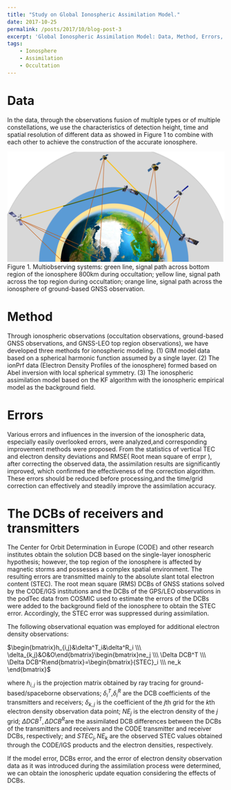```yaml
---
title: "Study on Global Ionospheric Assimilation Model."
date: 2017-10-25
permalink: /posts/2017/10/blog-post-3
excerpt: 'Global Ionospheric Assimilation Model: Data, Method, Errors, and the DCBs of receivers and transmitters.'
tags:
    - Ionosphere
    - Assimilation
    - Occultation
---
```


Data
====
In the data, through the observations fusion of multiple types or of multiple constellations, we use the characteristics of detection height, time and spatial resolution of different data as showed in Figure 1 to combine with each other to achieve the construction of the accurate ionosphere.

![ Figure 1](/images/NA.png "Multiobserving systems: green line, signal path across bottom region of the ionosphere 800km during occultation; yellow line, signal path across the top region during occultation; orange line, signal path across the ionosphere of ground-based GNSS observation." )
<span align="center" >Figure 1. Multiobserving systems: green line, signal path across bottom region of the ionosphere 800km during occultation; yellow line, signal path across the top region during occultation; orange line, signal path across the ionosphere of ground-based GNSS observation.</span>

Method
====
Through ionospheric observations (occultation observations, ground-based GNSS observations, and GNSS-LEO top region observations), we have developed three methods for ionospheric modeling. (1) GIM model data based on a spherical harmonic function assumed by a single layer. (2) The ionPrf data (Electron Density Profiles of the ionosphere) formed based on Abel inversion with local spherical symmetry. (3) The ionospheric assimilation model based on the KF algorithm with the ionospheric empirical model as the background field.

Errors
====
Various errors and influences in the inversion of the ionospheric data, especially easily overlooked errors, were analyzed,and corresponding improvement methods were proposed. From the statistics of vertical TEC and electron density deviations and RMSE( Root mean square of errpr ), after correcting the observed data, the assimilation results are significantly improved, which confirmed the effectiveness of the correction algorithm. These errors should be reduced before processing,and the time/grid correction can effectively and steadily improve the assimilation accuracy.

The DCBs of receivers and transmitters
====
The Center for Orbit Determination in Europe (CODE) and other research institutes obtain the solution DCB based on the single-layer ionospheric hypothesis; however, the top region of the ionosphere is affected by magnetic storms and possesses a complex spatial environment. The resulting errors are transmitted mainly to the absolute slant total electron content (STEC). The root mean square (RMS) DCBs of GNSS stations solved by the CODE/IGS institutions and the DCBs of the GPS/LEO observations in the podTec data from COSMIC used to estimate the errors of the DCBs were added to the background field of the ionosphere to obtain the STEC error. Accordingly, the STEC error was suppressed during assimilation.

The following observational equation was employed for additional electron density observations:
    
$\begin{bmatrix}h_{i,j}&\delta^T_i&\delta^R_i \\\ \delta_{k,j}&O&O\end{bmatrix}\begin{bmatrix}ne_j \\\ \Delta DCB^T \\\ \Delta DCB^R\end{bmatrix}=\begin{bmatrix}{STEC}_i \\\ ne_k \end{bmatrix}$

where $h_{i,j}$ is the projection matrix obtained by ray tracing for ground-based/spaceborne observations; $\delta^T_i$,$\delta^R_i$ are the DCB coefficients of the transmitters and receivers; $\delta_{k,j}$ is the coefficient of the $j$th grid for the $k$th electron density observation data point; $NE_j$ is the electron density of the $j$ grid; $\Delta DCB^T, \Delta DCB^R$are the assimilated DCB differences between the DCBs of the transmitters and receivers and the CODE transmitter and receiver DCBs, respectively; and $STEC_j, NE_k$ are the observed STEC values obtained through the CODE/IGS products and the electron densities, respectively.

If the model error, DCBs error, and the error of electron density observation data as it was introduced during the assimilation process were determined, we can obtain the ionospheric update equation considering the effects of DCBs.